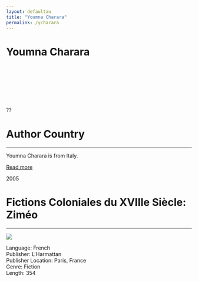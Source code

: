 ```yaml
---
layout: defaultau
title: "Youmna Charara"
permalink: /ycharara
---
```

<!-- partial:index.partial.html -->
<div class="content">
    <h1>Youmna Charara</h1>
    <div class="quote">
        <div><img src="" class="logo"></div>
    </div>
    <div class="timeline">
        <div style="padding-bottom:100px;"></div>
        <div class="block">
            <div class="date right"><p class="right">??</p></div>
            <div class="dot"></div>
            <div class="left first">
                <h1>Author Country</h1><hr>
            <p>Youmna Charara is from Italy.</p>
                <a href="#" target="_blank">Read more</a>
            </div>
        </div>
        <div class="block">
            <div class="date left"><p class="left">2005</p></div>
            <div class="dot"></div>
            <div class="right">
                <h1>Fictions Coloniales du XVIIIe Siècle: Ziméo</h1><hr>
                <p><img src="https://images-na.ssl-images-amazon.com/images/I/31%2BuAbKEnJL._SY291_BO1,204,203,200_QL40_ML2_.jpg"></p>
                <p>
                Language: French<br>
                Publisher: L'Harmattan<br>
                Publisher Location: Paris, France<br>
                Genre: Fiction<br>
                Length: 354<br>
                </p>
            </div>
        </div>
        

</div>
<!-- partial -->
  <script src='https://cdnjs.cloudflare.com/ajax/libs/jquery/3.1.1/jquery.min.js'></script><script  src="assets/js/authorscript.js"></script>
